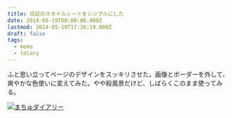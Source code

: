 ```yaml
---
title: 日記のスタイルシートをシンプルにした
date: 2014-05-19T00:00:00.000Z
lastmod: 2014-05-19T17:16:19.000Z
draft: false
tags:
  - memo
  - tdiary
---
```


ふと思い立ってページのデザインをスッキリさせた。画像とボーダーを外して、爽やかな色使いに変えてみた。やや殺風景だけど、しばらくこのまま使ってみる。

[![まちゅダイアリー](https://farm3.staticflickr.com/2920/14036635709_38b0d156f1_z.jpg "まちゅダイアリー")](http://www.flickr.com/photos/machu/14036635709/)
